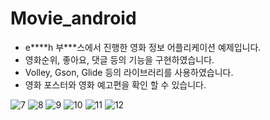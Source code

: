 # Movie_android
* e\*\*\*\*h 부\*\*\*스에서 진행한 영화 정보 어플리케이션 예제입니다.  
* 영화순위, 좋아요, 댓글 등의 기능을 구현하였습니다.
* Volley, Gson, Glide 등의 라이브러리를 사용하였습니다.
* 영화 포스터와 영화 예고편을 확인 할 수 있습니다.



![7](https://user-images.githubusercontent.com/24218456/49324783-2cb8f680-f578-11e8-9d84-3d1748b6cbcb.JPG)
![8](https://user-images.githubusercontent.com/24218456/49324795-7d305400-f578-11e8-82b7-336fe5685a4d.JPG)
![9](https://user-images.githubusercontent.com/24218456/49324799-a0f39a00-f578-11e8-92ec-2ecaf4bd5a2f.JPG)
![10](https://user-images.githubusercontent.com/24218456/49324826-ed3eda00-f578-11e8-8865-cf29721fb60a.JPG)
![11](https://user-images.githubusercontent.com/24218456/49324812-cd0f1b00-f578-11e8-8da0-6e950f7a504a.JPG)
![12](https://user-images.githubusercontent.com/24218456/49324821-cf717500-f578-11e8-9665-9dffbc56b6ef.JPG)
